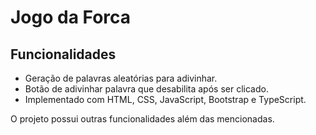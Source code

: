 # Jogo da Forca

## Funcionalidades

- Geração de palavras aleatórias para adivinhar.
- Botão de adivinhar palavra que desabilita após ser clicado.
- Implementado com HTML, CSS, JavaScript, Bootstrap e TypeScript.

O projeto possui outras funcionalidades além das mencionadas.
